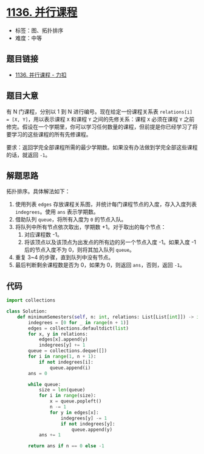 # [1136. 并行课程](https://leetcode.cn/problems/parallel-courses/)

- 标签：图、拓扑排序
- 难度：中等

## 题目链接

- [1136. 并行课程 - 力扣](https://leetcode.cn/problems/parallel-courses/)

## 题目大意

有 N 门课程，分别以 1 到 N 进行编号。现在给定一份课程关系表 `relations[i] = [X, Y]`，用以表示课程 `X` 和课程 `Y` 之间的先修关系：课程 `X` 必须在课程 `Y` 之前修完。假设在一个学期里，你可以学习任何数量的课程，但前提是你已经学习了将要学习的这些课程的所有先修课程。

要求：返回学完全部课程所需的最少学期数。如果没有办法做到学完全部这些课程的话，就返回 `-1`。

## 解题思路

拓扑排序。具体解法如下：

1. 使用列表 `edges` 存放课程关系图，并统计每门课程节点的入度，存入入度列表 `indegrees`。使用 `ans` 表示学期数。
2. 借助队列 `queue`，将所有入度为 `0` 的节点入队。
3. 将队列中所有节点依次取出，学期数 +1。对于取出的每个节点：
   1. 对应课程数 -1。
   2. 将该顶点以及该顶点为出发点的所有边的另一个节点入度 -1。如果入度 -1 后的节点入度不为 0，则将其加入队列 `queue`。
4. 重复 3~4 的步骤，直到队列中没有节点。
5. 最后判断剩余课程数是否为 0，如果为 0，则返回 `ans`，否则，返回 `-1`。

## 代码

```python
import collections

class Solution:
    def minimumSemesters(self, n: int, relations: List[List[int]]) -> int:
        indegrees = [0 for _ in range(n + 1)]
        edges = collections.defaultdict(list)
        for x, y in relations:
            edges[x].append(y)
            indegrees[y] += 1
        queue = collections.deque([])
        for i in range(1, n + 1):
            if not indegrees[i]:
                queue.append(i)
        ans = 0

        while queue:
            size = len(queue)
            for i in range(size):
                x = queue.popleft()
                n -= 1
                for y in edges[x]:
                    indegrees[y] -= 1
                    if not indegrees[y]:
                        queue.append(y)
            ans += 1

        return ans if n == 0 else -1
```

